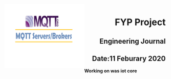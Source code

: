 <img align="left" width="250" height="200" src="./mqtt.png">

<h1 align="right"><b>FYP Project</h1>
<h2 align="right">Engineering Journal</h2>
<h2 align="right">Date:11 Feburary 2020</h2>
Working on was iot core 
